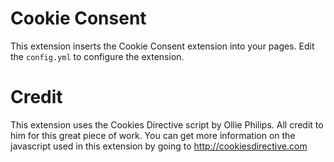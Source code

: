 Cookie Consent
==============
This extension inserts the Cookie Consent extension into your pages.
Edit the `config.yml` to configure the extension.

Credit
======
This extension uses the Cookies Directive script by Ollie Philips.
All credit to him for this great piece of work.
You can get more information on the javascript used in this extension by going to http://cookiesdirective.com

